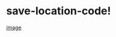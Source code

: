 # save-location-code!
[image](https://user-images.githubusercontent.com/60164963/191630858-6d991022-4f4d-42b6-a212-727a2b3dbd3a.png)

